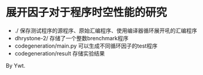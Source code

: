 # 展开因子对于程序时空性能的研究

- ./ 保存测试程序的源程序、原始汇编程序、使用编译器循环展开吼的汇编程序
- dhrystone-2/ 存储了一个整数brenchmark程序
- codegeneration/main.py 可以生成不同循环因子的test程序
- codegeneration/result 存储实验结果

By Ywt.
